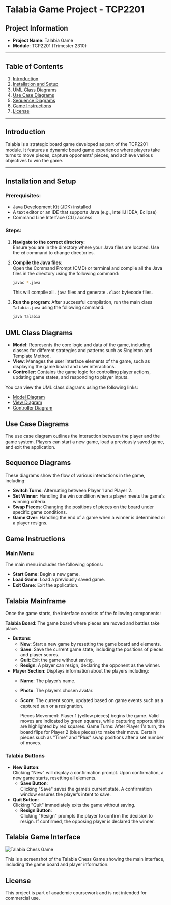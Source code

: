# Talabia Game Project - TCP2201

## Project Information
- **Project Name**: Talabia Game
- **Module**: TCP2201 (Trimester 2310)

---

## Table of Contents
1. [Introduction](#introduction)
2. [Installation and Setup](#installation-and-setup)
3. [UML Class Diagrams](#uml-class-diagrams)
4. [Use Case Diagrams](#use-case-diagrams)
5. [Sequence Diagrams](#sequence-diagrams)
6. [Game Instructions](#game-instructions)
7. [License](#license)

---

## Introduction

Talabia is a strategic board game developed as part of the TCP2201 module. It features a dynamic board game experience where players take turns to move pieces, capture opponents' pieces, and achieve various objectives to win the game.

---

## Installation and Setup

### Prerequisites:
- Java Development Kit (JDK) installed
- A text editor or an IDE that supports Java (e.g., IntelliJ IDEA, Eclipse)
- Command Line Interface (CLI) access

### Steps:
1. **Navigate to the correct directory**:  
   Ensure you are in the directory where your Java files are located. Use the `cd` command to change directories.

2. **Compile the Java files**:  
   Open the Command Prompt (CMD) or terminal and compile all the Java files in the directory using the following command:
   ```bash
   javac *.java
   ```
    This will compile all `.java` files and generate `.class` bytecode files.

3. **Run the program**:
    After successful compilation, run the main class `Talabia.java` using the following command:
    
    ```bash
    java Talabia
    ```
## UML Class Diagrams

- **Model**: Represents the core logic and data of the game, including classes for different strategies and patterns such as Singleton and Template Method.
- **View**: Manages the user interface elements of the game, such as displaying the game board and user interactions.
- **Controller**: Contains the game logic for controlling player actions, updating game states, and responding to player inputs.

You can view the UML class diagrams using the following links:

- [Model Diagram](https://app.diagrams.net/?page-id=ME9IjcjfFuZkWGZd5N8R)
- [View Diagram](https://app.diagrams.net/?page-id=OLVy24eoel8JksQwI-H4)
- [Controller Diagram](https://app.diagrams.net/?page-id=BOF1RafWjJp0yVhQ4V5G)

## Use Case Diagrams

The use case diagram outlines the interaction between the player and the game system. Players can start a new game, load a previously saved game, and exit the application.

## Sequence Diagrams

These diagrams show the flow of various interactions in the game, including:

- **Switch Turns**: Alternating between Player 1 and Player 2.
- **Set Winner**: Handling the win condition when a player meets the game's winning criteria.
- **Swap Pieces**: Changing the positions of pieces on the board under specific game conditions.
- **Game Over**: Handling the end of a game when a winner is determined or a player resigns.

## Game Instructions

### Main Menu

The main menu includes the following options:

- **Start Game**: Begin a new game.
- **Load Game**: Load a previously saved game.
- **Exit Game**: Exit the application.

## Talabia Mainframe

Once the game starts, the interface consists of the following components:

**Talabia Board**: The game board where pieces are moved and battles take place.
- **Buttons**:
  - **New**: Start a new game by resetting the game board and elements.
  - **Save**: Save the current game state, including the positions of pieces and player scores.
  - **Quit**: Exit the game without saving.
  - **Resign**: A player can resign, declaring the opponent as the winner.
- **Player Section**: Displays information about the players including:
  - **Name**: The player’s name.
  - **Photo**: The player’s chosen avatar.
  - **Score**: The current score, updated based on game events such as a captured sun or a resignation.

    Pieces Movement:
    Player 1 (yellow pieces) begins the game. Valid moves are indicated by green squares, while capturing opportunities are highlighted by red squares.
    Game Turns:
    After Player 1's turn, the board flips for Player 2 (blue pieces) to make their move. Certain pieces such as "Time" and "Plus" swap positions after a set number of moves.
    
### Talabia Buttons
- **New Button**:  
  Clicking "New" will display a confirmation prompt. Upon confirmation, a new game starts, resetting all elements.
  - **Save Button**:  
  Clicking "Save" saves the game’s current state. A confirmation window ensures the player’s intent to save.
- **Quit Button**:  
  Clicking "Quit" immediately exits the game without saving.
  - **Resign Button**:  
  Clicking "Resign" prompts the player to confirm the decision to resign. If confirmed, the opposing player is declared the winner.

## Talabia Game Interface

   ![Talabia Chess Game](image.png)

This is a screenshot of the Talabia Chess Game showing the main interface, including the game board and player information.

## License

This project is part of academic coursework and is not intended for commercial use.


